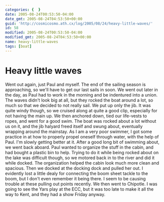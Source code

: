 ```yaml
---
categories: {  }
date: 2005-08-24T00:53:50-04:00
date_gmt: 2005-08-24T04:53:50+00:00
guid: 'http://cosmicosmo.ath.cx/log/2005/08/24/heavy-little-waves/'
id: 58
modified: 2005-08-24T00:53:50-04:00
modified_gmt: 2005-08-24T04:53:50+00:00
name: heavy-little-waves
tags: [boat]
---
```


Heavy little waves
==================

Went out again, just Paul and myself.  The end of the sailing season is approaching, so we'll have to get our last sails in soon.  We went out later in the day, as Paul had to work in the morning and be indentured into a union.  The waves didn't look big at all, but they rocked the boat around a lot, so much so that we decided to not really sail.  We put up only the jib.  It was quite windy though, so we cruised along at quite a good clip, especially for not having the main up.  We then anchored down, tied our life-vests to ropes, and went for a good swim.  The boat was rocked about a lot without us on it, and the jib halyard freed itself and swung about, eventually wrapping around the mainstay.  As I am a very poor swimmer, I got some practice in at how to properly propel oneself through water, with the help of Paul.  I'm slowly getting better at it.  After a good long bit of swimming about, we went back aboard.  Paul wanted to organize the stuff in the cabin, and had bought a plastic bin to help.  Trying to do it while being rocked about on the lake was difficult though, so we motored back in to the river and did it while docked.  The organization helped the cabin look much more clean and spacious.  Then we docked at the docking dock and pulled her out.  I evidently lost a little dealy for connecting the boom sheet tackle to the boom, but I don't even remember it being there.  I seem to be causing trouble at these pulling out points recently.  We then went to Chipotle.  I was going to see the Yars play at the ECC, but it was too late to make it all the way to Kent, and they had a show Friday anyway.
